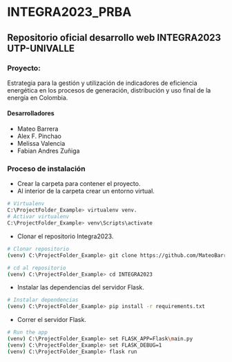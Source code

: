 # INTEGRA2023_PRBA
## Repositorio oficial desarrollo web INTEGRA2023 UTP-UNIVALLE

### Proyecto:
Estrategia para la gestión y utilización de indicadores de eficiencia energética en los procesos de generación, distribución y uso final de la energía en Colombia.
#### Desarrolladores 
- Mateo Barrera
- Alex F. Pinchao
- Melissa Valencia
- Fabian Andres Zuñiga


### Proceso de instalación
- Crear la carpeta para contener el proyecto.
- Al interior de la carpeta crear un entorno virtual.

```bash
# Virtualenv
C:\ProjectFolder_Example> virtualenv venv.
# Activar virtualenv
C:\ProjectFolder_Example> venv\Scripts\activate
```

- Clonar el repositorio Integra2023.
```bash
# Clonar repositorio
(venv) C:\ProjectFolder_Example> git clone https://github.com/MateoBarrera/INTEGRA2023.git

# cd al repositorio
(venv) C:\ProjectFolder_Example> cd INTEGRA2023
```
- Instalar las dependencias del servidor Flask.
```bash
# Instalar dependencias
(venv) C:\ProjectFolder_Example> pip install -r requirements.txt
```
- Correr el servidor Flask.
```bash
# Run the app
(venv) C:\ProjectFolder_Example> set FLASK_APP=Flask\main.py
(venv) C:\ProjectFolder_Example> set FLASK_DEBUG=1
(venv) C:\ProjectFolder_Example> flask run
```